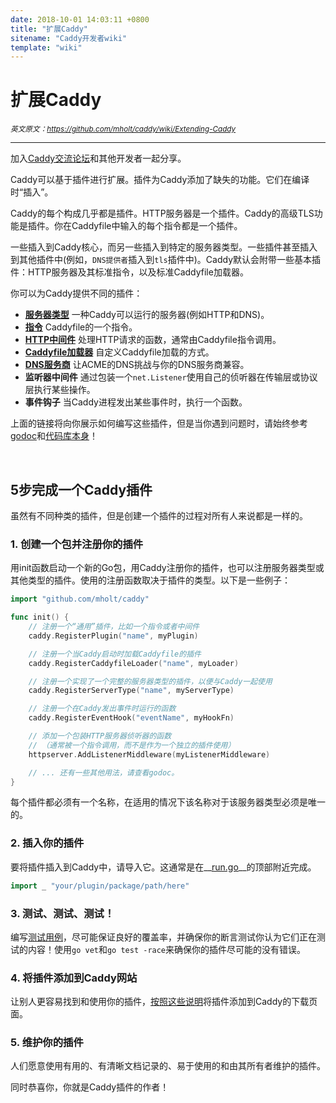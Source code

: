 ```yaml
---
date: 2018-10-01 14:03:11 +0800
title: "扩展Caddy"
sitename: "Caddy开发者wiki"
template: "wiki"
---
```


# 扩展Caddy

_<small>英文原文：<https://github.com/mholt/caddy/wiki/Extending-Caddy></small>_

_________________________

加入[Caddy交流论坛](https://caddy.community/)和其他开发者一起分享。

Caddy可以基于插件进行扩展。插件为Caddy添加了缺失的功能。它们在编译时“插入”。

Caddy的每个构成几乎都是插件。HTTP服务器是一个插件。Caddy的高级TLS功能是插件。你在Caddyfile中输入的每个指令都是一个插件。

一些插入到Caddy核心，而另一些插入到特定的服务器类型。一些插件甚至插入到其他插件中(例如，`DNS提供者`插入到`tls`插件中)。Caddy默认会附带一些基本插件：HTTP服务器及其标准指令，以及标准Caddyfile加载器。

你可以为Caddy提供不同的插件：

* __[服务器类型](wiki.Writing-a-Plugin%3A-Server-Type.md)__ 一种Caddy可以运行的服务器(例如HTTP和DNS)。
* __[指令](wiki.Writing-a-Plugin%3A-Directives.md)__ Caddyfile的一个指令。
* __[HTTP中间件](wiki.Writing-a-Plugin%3A-HTTP-Middleware.md)__ 处理HTTP请求的函数，通常由Caddyfile指令调用。
* __[Caddyfile加载器](wiki.Writing-a-Plugin%3A-Caddyfile-Loader.md)__ 自定义Caddyfile加载的方式。
* __[DNS服务商](https://github.com/mholt/caddy/wiki/Writing-a-Plugin:-DNS-Provider)__ 让ACME的DNS挑战与你的DNS服务商兼容。
* __监听器中间件__ 通过包装一个`net.Listener`使用自己的侦听器在传输层或协议层执行某些操作。
* __事件钩子__ 当Caddy进程发出某些事件时，执行一个函数。

上面的链接将向你展示如何编写这些插件，但是当你遇到问题时，请始终参考[godoc](https://godoc.org/github.com/mholt/caddy)和[代码库本身](https://sourcegraph.com/github.com/mholt/caddy)！

<br>

## 5步完成一个Caddy插件

虽然有不同种类的插件，但是创建一个插件的过程对所有人来说都是一样的。

### 1. 创建一个包并注册你的插件

用init函数启动一个新的Go包，用Caddy注册你的插件，也可以注册服务器类型或其他类型的插件。使用的注册函数取决于插件的类型。以下是一些例子：

```go
import "github.com/mholt/caddy"

func init() {
    // 注册一个“通用”插件，比如一个指令或者中间件
    caddy.RegisterPlugin("name", myPlugin)

    // 注册一个当Caddy启动时加载Caddyfile的插件
    caddy.RegisterCaddyfileLoader("name", myLoader)

    // 注册一个实现了一个完整的服务器类型的插件，以便与Caddy一起使用
    caddy.RegisterServerType("name", myServerType)

    // 注册一个在Caddy发出事件时运行的函数
    caddy.RegisterEventHook("eventName", myHookFn)

    // 添加一个包装HTTP服务器侦听器的函数
    // （通常被一个指令调用，而不是作为一个独立的插件使用）
    httpserver.AddListenerMiddleware(myListenerMiddleware)

    // ... 还有一些其他用法，请查看godoc。
}
```

每个插件都必须有一个名称，在适用的情况下该名称对于该服务器类型必须是唯一的。

### 2. 插入你的插件

要将插件插入到Caddy中，请导入它。这通常是在__[run.go](https://github.com/mholt/caddy/blob/master/caddy/caddymain/run.go)__的顶部附近完成。

```go
import _ "your/plugin/package/path/here"
```

### 3. 测试、测试、测试！

编写[测试用例](https://golang.org/pkg/testing)，尽可能保证良好的覆盖率，并确保你的断言测试你认为它们正在测试的内容！使用`go vet`和`go test -race`来确保你的插件尽可能的没有错误。

### 4. 将插件添加到Caddy网站

让别人更容易找到和使用你的插件，[按照这些说明](https://github.com/mholt/caddy/wiki/Publishing-a-Plugin-to-the-Download-Page)将插件添加到Caddy的下载页面。

### 5. 维护你的插件

人们愿意使用有用的、有清晰文档记录的、易于使用的和由其所有者维护的插件。

同时恭喜你，你就是Caddy插件的作者！

